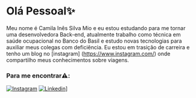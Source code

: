 # Olá Pessoal✨

Meu nome é Camila Inês Silva Mio e eu estou estudando para me tornar uma desenvolvedora Back-end, atualmente trabalho como técnica em saúde ocupacional no Banco do Basil e estudo novas tecnologias para auxiliar meus colegas com deficiência. Eu estou em trasição de carreira e tenho um blog no [instagram] (https://www.instagram.com/) onde compartilho meus conhecimentos sobre viagens.

### Para me encontrar⚠️:
[![Instagram](https://img.shields.io/badge/Instagram-E4405F?style=for-the-badge&logo=instagram&logoColor=white)](https://www.instagram.com/)
[![Linkedin](https://img.shields.io/badge/LinkedIn-0077B5?style=for-the-badge&logo=Linkedim&logoColor=white)](https://www.linkedin.com/notifications/?filter=all)]


